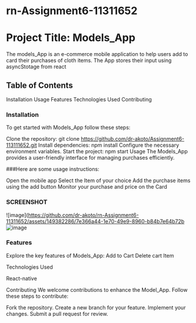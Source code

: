# rn-Assignment6-11311652 

# Project Title: Models_App
The models_App is an e-commerce mobile application to help users add to card their purchases of cloth items. The App stores their input using asyncStotage from react

## Table of Contents
Installation
Usage
Features
Technologies Used
Contributing



### Installation
To get started with Models_App follow these steps:

Clone the repository:
git clone https://github.com/dr-akoto/Assignment6-113111652.git
Install dependencies:
npm install
Configure the necessary environment variables.
Start the project:
npm start
Usage
The Models_App provides a user-friendly interface for managing purchases efficiently.

###Here are some usage instructions:

Open the mobile app
Select the Item of your choice 
Add the purchase items using the add button
Monitor your purchase and price on the Card 

### SCREENSHOT
![image](https://github.com/dr-akoto/rn-Assignment6-11311652/assets/149382286/7e366a44-1e70-49e9-8960-b84b7e64b72b
![image](https://github.com/dr-akoto/rn-Assignment6-11311652/assets/149382286/dcb1ac0c-9929-4ffb-a45d-2435f3f3fb7f)


### Features
Explore the key features of Models_App:
Add to Cart
Delete cart Item


Technologies Used

React-native

Contributing
We welcome contributions to enhance the Model_App. Follow these steps to contribute:

Fork the repository.
Create a new branch for your feature.
Implement your changes.
Submit a pull request for review.
